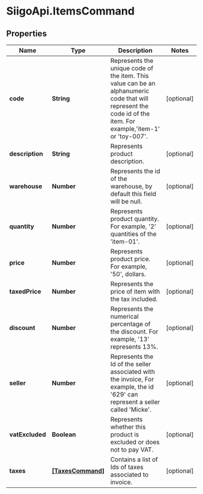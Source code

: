 # SiigoApi.ItemsCommand

## Properties

Name | Type | Description | Notes
------------ | ------------- | ------------- | -------------
**code** | **String** | Represents the unique code of the item. This value can be an alphanumeric  code that will represent the code id of the item.  For example,&#39;item-1&#39; or &#39;toy-007&#39;. | [optional] 
**description** | **String** | Represents product description. | [optional] 
**warehouse** | **Number** | Represents the id of the warehouse, by default this field will be null. | [optional] 
**quantity** | **Number** | Represents product quantity.  For example, &#39;2&#39; quantities of the &#39;item-01&#39;. | [optional] 
**price** | **Number** | Represents product price.  For example, &#39;50&#39;, dollars. | [optional] 
**taxedPrice** | **Number** | Represents the price of item with the tax included. | [optional] 
**discount** | **Number** | Represents the numerical percentage of the discount.  For example, &#39;13&#39; represents 13%. | [optional] 
**seller** | **Number** | Represents the Id of the seller associated with the invoice,   For example, the id &#39;629&#39; can represent a seller called &#39;Micke&#39;. | [optional] 
**vatExcluded** | **Boolean** | Represents whether this product is excluded or does not to pay VAT. | [optional] 
**taxes** | [**[TaxesCommand]**](TaxesCommand.md) | Contains a list of Ids of taxes associated to invoice. | [optional] 


